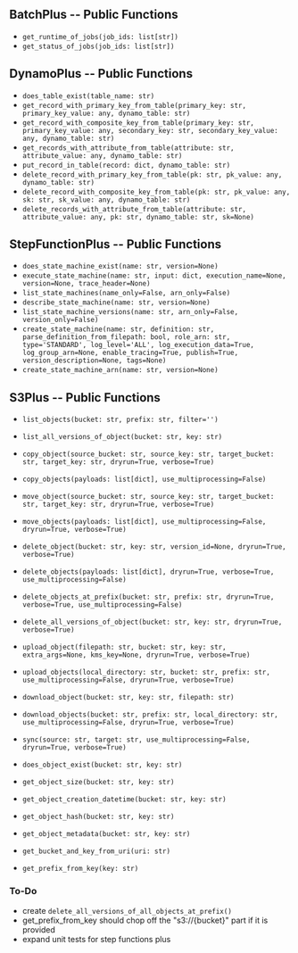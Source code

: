 ## BatchPlus -- Public Functions
- `get_runtime_of_jobs(job_ids: list[str])`
- `get_status_of_jobs(job_ids: list[str])`

## DynamoPlus -- Public Functions
- `does_table_exist(table_name: str)`
- `get_record_with_primary_key_from_table(primary_key: str, primary_key_value: any, dynamo_table: str)`
- `get_record_with_composite_key_from_table(primary_key: str, primary_key_value: any, secondary_key: str, secondary_key_value: any, dynamo_table: str)`
- `get_records_with_attribute_from_table(attribute: str, attribute_value: any, dynamo_table: str)`
- `put_record_in_table(record: dict, dynamo_table: str)`
- `delete_record_with_primary_key_from_table(pk: str, pk_value: any, dynamo_table: str)`
- `delete_record_with_composite_key_from_table(pk: str, pk_value: any, sk: str, sk_value: any, dynamo_table: str)`
- `delete_records_with_attribute_from_table(attribute: str, attribute_value: any, pk: str, dynamo_table: str, sk=None)`

## StepFunctionPlus -- Public Functions
- `does_state_machine_exist(name: str, version=None)`
- `execute_state_machine(name: str, input: dict, execution_name=None, version=None, trace_header=None)`
- `list_state_machines(name_only=False, arn_only=False)`
- `describe_state_machine(name: str, version=None)`
- `list_state_machine_versions(name: str, arn_only=False, version_only=False)`
- `create_state_machine(name: str, definition: str, parse_definition_from_filepath: bool, role_arn: str, type='STANDARD', log_level='ALL', log_execution_data=True, log_group_arn=None, enable_tracing=True, publish=True, version_description=None, tags=None)`
- `create_state_machine_arn(name: str, version=None)`

## S3Plus -- Public Functions
- `list_objects(bucket: str, prefix: str, filter='')`
- `list_all_versions_of_object(bucket: str, key: str)`

- `copy_object(source_bucket: str, source_key: str, target_bucket: str, target_key: str, dryrun=True, verbose=True)`
- `copy_objects(payloads: list[dict], use_multiprocessing=False)`

- `move_object(source_bucket: str, source_key: str, target_bucket: str, target_key: str, dryrun=True, verbose=True)`
- `move_objects(payloads: list[dict], use_multiprocessing=False, dryrun=True, verbose=True)`

- `delete_object(bucket: str, key: str, version_id=None, dryrun=True, verbose=True)`
- `delete_objects(payloads: list[dict], dryrun=True, verbose=True, use_multiprocessing=False)`
- `delete_objects_at_prefix(bucket: str, prefix: str, dryrun=True, verbose=True, use_multiprocessing=False)`
- `delete_all_versions_of_object(bucket: str, key: str, dryrun=True, verbose=True)`

- `upload_object(filepath: str, bucket: str, key: str, extra_args=None, kms_key=None, dryrun=True, verbose=True)`
- `upload_objects(local_directory: str, bucket: str, prefix: str, use_multiprocessing=False, dryrun=True, verbose=True)`

- `download_object(bucket: str, key: str, filepath: str)`
- `download_objects(bucket: str, prefix: str, local_directory: str, use_multiprocessing=False, dryrun=True, verbose=True)`

- `sync(source: str, target: str, use_multiprocessing=False, dryrun=True, verbose=True)`

- `does_object_exist(bucket: str, key: str)`
- `get_object_size(bucket: str, key: str)`
- `get_object_creation_datetime(bucket: str, key: str)`
- `get_object_hash(bucket: str, key: str)`
- `get_object_metadata(bucket: str, key: str)`
- `get_bucket_and_key_from_uri(uri: str)`
- `get_prefix_from_key(key: str)`

### To-Do
- create `delete_all_versions_of_all_objects_at_prefix()`
- get_prefix_from_key should chop off the "s3://{bucket}" part if it is provided
- expand unit tests for step functions plus